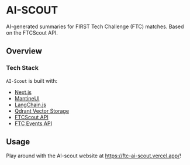 # AI-SCOUT
AI-generated summaries for FIRST Tech Challenge (FTC) matches. Based on the FTCScout API.

## Overview
### Tech Stack
`AI-Scout` is built with:
<ul>
<li><a target="_blank" href="https://nextjs.org/">Next.js</a></li>
<li><a target="_blank" href="https://mantine.dev/">MantineUI</a></li>
<li><a target="_blank" href="https://js.langchain.com/">LangChain.js</a></li>
<li><a target="_blank" href="https://qdrant.tech/">Qdrant Vector Storage</a></li>
<li><a target="_blank" href="https://ftcscout.org/">FTCScout API</a></li>
<li><a target="_blank" href="https://ftc-events.firstinspires.org/">FTC Events API</a></li>
</ul>

## Usage
Play around with the AI-scout website at https://ftc-ai-scout.vercel.app/!